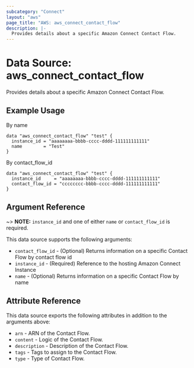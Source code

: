 ```yaml
---
subcategory: "Connect"
layout: "aws"
page_title: "AWS: aws_connect_contact_flow"
description: |-
  Provides details about a specific Amazon Connect Contact Flow.
---
```


# Data Source: aws_connect_contact_flow

Provides details about a specific Amazon Connect Contact Flow.

## Example Usage

By name

```hcl
data "aws_connect_contact_flow" "test" {
  instance_id = "aaaaaaaa-bbbb-cccc-dddd-111111111111"
  name        = "Test"
}
```

By contact_flow_id

```hcl
data "aws_connect_contact_flow" "test" {
  instance_id     = "aaaaaaaa-bbbb-cccc-dddd-111111111111"
  contact_flow_id = "cccccccc-bbbb-cccc-dddd-111111111111"
}
```

## Argument Reference

~> **NOTE:** `instance_id` and one of either `name` or `contact_flow_id` is required.

This data source supports the following arguments:

* `contact_flow_id` - (Optional) Returns information on a specific Contact Flow by contact flow id
* `instance_id` - (Required) Reference to the hosting Amazon Connect Instance
* `name` - (Optional) Returns information on a specific Contact Flow by name

## Attribute Reference

This data source exports the following attributes in addition to the arguments above:

* `arn` - ARN of the Contact Flow.
* `content` - Logic of the Contact Flow.
* `description` - Description of the Contact Flow.
* `tags` - Tags to assign to the Contact Flow.
* `type` - Type of Contact Flow.
